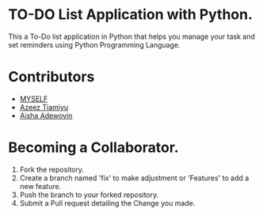 # TO-DO List Application with Python.
This a To-Do list application in Python that helps you manage your task and set reminders using Python Programming Language.


# Contributors
- [MYSELF](https://github.com/ConquerorCletus)
- [Azeez Tiamiyu](https://github.com/hertheyhermee)
- [Aisha Adewoyin](https://github.com/Aishat452)

# Becoming a Collaborator.
1. Fork the repository.
2. Create a branch named 'fix' to make adjustment or 'Features' to add a new feature.
3. Push the branch to your forked repository.
4. Submit a Pull request detailing the Change you made. 
